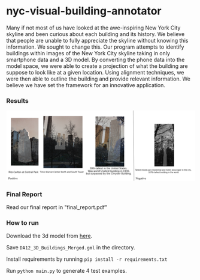 # nyc-visual-building-annotator

Many if not most of us have looked at the awe-inspiring New York City skyline and been curious about each building and its history. We believe that people are unable to fully appreciate the skyline without knowing this information. We sought to change this. Our program attempts to identify buildings within images of the New York City skyline taking in only smartphone data and a 3D model. By converting the phone data into the model space, we were able to create a projection of what the building are suppose to look like at a given location. Using alignment techniques, we were then able to outline the building and provide relevant information. We believe we have set the framework for an innovative application.


### Results

![alt text](https://raw.githubusercontent.com/roop-pal/nyc-visual-building-annotator/master/results.png)


### Final Report

Read our final report in "final_report.pdf"

### How to run
Download the 3d model from [here](http://maps.nyc.gov/download/3dmodel/DA_WISE_GML.zip).

Save `DA12_3D_Buildings_Merged.gml` in the directory.

Install requirements by running `pip install -r requirements.txt`

Run `python main.py` to generate 4 test examples.
